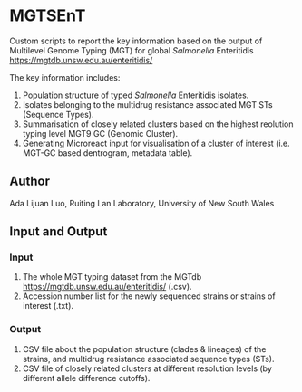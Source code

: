 # MGTSEnT
Custom scripts to report the key information based on the output of Multilevel Genome Typing (MGT)  for global _Salmonella_ Enteritidis https://mgtdb.unsw.edu.au/enteritidis/

The key information includes:
1. Population structure of typed _Salmonella_ Enteritidis isolates.
2. Isolates belonging to the multidrug resistance associated MGT STs (Sequence Types). 
3. Summarisation of closely related clusters based on the highest reolution typing level MGT9 GC (Genomic Cluster).
4. Generating Microreact input for visualisation of a cluster of interest (i.e. MGT-GC based dentrogram, metadata table). 
## Author
Ada Lijuan Luo, Ruiting Lan Laboratory, University of New South Wales
## Input and Output
### Input
1. The whole MGT typing dataset from the MGTdb https://mgtdb.unsw.edu.au/enteritidis/ (.csv).
2. Accession number list for the newly sequenced strains or strains of interest (.txt).
### Output
1. CSV file about the population structure (clades & lineages) of the strains, and multidrug resistance associated sequence types (STs). 
2. CSV file of closely related clusters at different resolution levels (by different allele difference cutoffs). 
